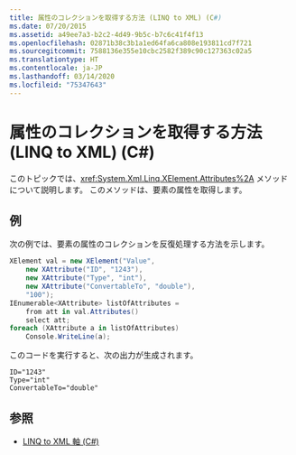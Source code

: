 ```yaml
---
title: 属性のコレクションを取得する方法 (LINQ to XML) (C#)
ms.date: 07/20/2015
ms.assetid: a49ee7a3-b2c2-4d49-9b5c-b7c6c41f4f13
ms.openlocfilehash: 02871b38c3b1a1ed64fa6ca808e193811cd7f721
ms.sourcegitcommit: 7588136e355e10cbc2582f389c90c127363c02a5
ms.translationtype: HT
ms.contentlocale: ja-JP
ms.lasthandoff: 03/14/2020
ms.locfileid: "75347643"
---
```

# <a name="how-to-retrieve-a-collection-of-attributes-linq-to-xml-c"></a>属性のコレクションを取得する方法 (LINQ to XML) (C#)
このトピックでは、<xref:System.Xml.Linq.XElement.Attributes%2A> メソッドについて説明します。 このメソッドは、要素の属性を取得します。  
  
## <a name="example"></a>例  
 次の例では、要素の属性のコレクションを反復処理する方法を示します。  
  
```csharp  
XElement val = new XElement("Value",  
    new XAttribute("ID", "1243"),  
    new XAttribute("Type", "int"),  
    new XAttribute("ConvertableTo", "double"),  
    "100");  
IEnumerable<XAttribute> listOfAttributes =  
    from att in val.Attributes()  
    select att;  
foreach (XAttribute a in listOfAttributes)  
    Console.WriteLine(a);  
```  
  
 このコードを実行すると、次の出力が生成されます。  
  
```output  
ID="1243"  
Type="int"  
ConvertableTo="double"  
```  
  
## <a name="see-also"></a>参照

- [LINQ to XML 軸 (C#)](./linq-to-xml-axes-overview.md)
